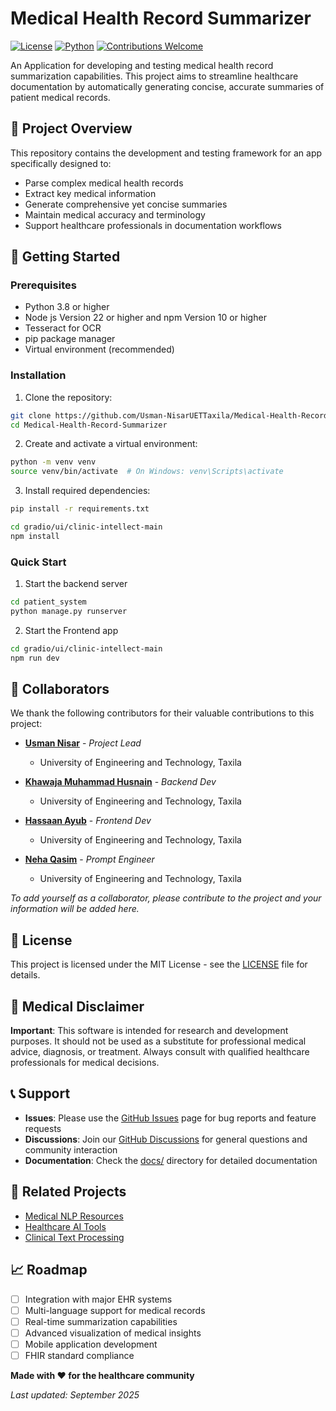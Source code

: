 # Medical Health Record Summarizer

[![License](https://img.shields.io/badge/license-MIT-blue.svg)](LICENSE)
[![Python](https://img.shields.io/badge/python-3.8+-blue.svg)](https://www.python.org/downloads/)
[![Contributions Welcome](https://img.shields.io/badge/contributions-welcome-brightgreen.svg)](CONTRIBUTING.md)

An Application for developing and testing medical health record summarization capabilities. This project aims to streamline healthcare documentation by automatically generating concise, accurate summaries of patient medical records.

## 🎯 Project Overview

This repository contains the development and testing framework for an app specifically designed to:
- Parse complex medical health records
- Extract key medical information
- Generate comprehensive yet concise summaries
- Maintain medical accuracy and terminology
- Support healthcare professionals in documentation workflows

## 🚀 Getting Started

### Prerequisites

- Python 3.8 or higher
- Node js Version 22 or higher and npm Version 10 or higher 
- Tesseract for OCR
- pip package manager
- Virtual environment (recommended)

### Installation

1. Clone the repository:
```bash
git clone https://github.com/Usman-NisarUETTaxila/Medical-Health-Record-Summarizer.git
cd Medical-Health-Record-Summarizer
```

2. Create and activate a virtual environment:
```bash
python -m venv venv
source venv/bin/activate  # On Windows: venv\Scripts\activate
```

3. Install required dependencies:
```bash
pip install -r requirements.txt
```

```bash
cd gradio/ui/clinic-intellect-main
npm install
```

### Quick Start

1. Start the backend server 
```bash
cd patient_system
python manage.py runserver
```

2. Start the Frontend app
```bash
cd gradio/ui/clinic-intellect-main
npm run dev
```

## 👥 Collaborators

We thank the following contributors for their valuable contributions to this project:

- **[Usman Nisar](https://github.com/Usman-NisarUETTaxila)** - *Project Lead*
  - University of Engineering and Technology, Taxila

- **[Khawaja Muhammad Husnain](https://github.com/khhasnain05)** - *Backend Dev*
  - University of Engineering and Technology, Taxila

- **[Hassaan Ayub](https://github.com/hassaan1821)** - *Frontend Dev*
  - University of Engineering and Technology, Taxila
 
- **[Neha Qasim](https://github.com/Neha-Qasim)** - *Prompt Engineer*
  - University of Engineering and Technology, Taxila

*To add yourself as a collaborator, please contribute to the project and your information will be added here.*

## 📄 License

This project is licensed under the MIT License - see the [LICENSE](LICENSE) file for details.

## 🏥 Medical Disclaimer

**Important**: This software is intended for research and development purposes. It should not be used as a substitute for professional medical advice, diagnosis, or treatment. Always consult with qualified healthcare professionals for medical decisions.

## 📞 Support

- **Issues**: Please use the [GitHub Issues](https://github.com/Usman-NisarUETTaxila/Medical-Health-Record-Summarizer/issues) page for bug reports and feature requests
- **Discussions**: Join our [GitHub Discussions](https://github.com/Usman-NisarUETTaxila/Medical-Health-Record-Summarizer/discussions) for general questions and community interaction
- **Documentation**: Check the [docs/](docs/) directory for detailed documentation

## 🔗 Related Projects

- [Medical NLP Resources](https://github.com/topics/medical-nlp)
- [Healthcare AI Tools](https://github.com/topics/healthcare-ai)
- [Clinical Text Processing](https://github.com/topics/clinical-text-processing)

## 📈 Roadmap

- [ ] Integration with major EHR systems
- [ ] Multi-language support for medical records
- [ ] Real-time summarization capabilities
- [ ] Advanced visualization of medical insights
- [ ] Mobile application development
- [ ] FHIR standard compliance

**Made with ❤️ for the healthcare community**

*Last updated: September 2025*
